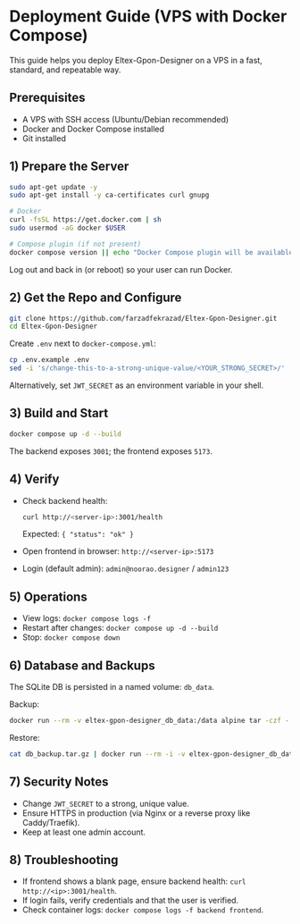 # Deployment Guide (VPS with Docker Compose)

This guide helps you deploy Eltex-Gpon-Designer on a VPS in a fast, standard, and repeatable way.

## Prerequisites

- A VPS with SSH access (Ubuntu/Debian recommended)
- Docker and Docker Compose installed
- Git installed

## 1) Prepare the Server

```bash
sudo apt-get update -y
sudo apt-get install -y ca-certificates curl gnupg

# Docker
curl -fsSL https://get.docker.com | sh
sudo usermod -aG docker $USER

# Compose plugin (if not present)
docker compose version || echo "Docker Compose plugin will be available after relogin"
```

Log out and back in (or reboot) so your user can run Docker.

## 2) Get the Repo and Configure

```bash
git clone https://github.com/farzadfekrazad/Eltex-Gpon-Designer.git
cd Eltex-Gpon-Designer
```

Create `.env` next to `docker-compose.yml`:

```bash
cp .env.example .env
sed -i 's/change-this-to-a-strong-unique-value/<YOUR_STRONG_SECRET>/' .env
```

Alternatively, set `JWT_SECRET` as an environment variable in your shell.

## 3) Build and Start

```bash
docker compose up -d --build
```

The backend exposes `3001`; the frontend exposes `5173`.

## 4) Verify

- Check backend health:
  ```bash
  curl http://<server-ip>:3001/health
  ```
  Expected: `{ "status": "ok" }`

- Open frontend in browser:
  `http://<server-ip>:5173`

- Login (default admin): `admin@noorao.designer` / `admin123`

## 5) Operations

- View logs: `docker compose logs -f`
- Restart after changes: `docker compose up -d --build`
- Stop: `docker compose down`

## 6) Database and Backups

The SQLite DB is persisted in a named volume: `db_data`.

Backup:
```bash
docker run --rm -v eltex-gpon-designer_db_data:/data alpine tar -czf - -C / data > db_backup.tar.gz
```

Restore:
```bash
cat db_backup.tar.gz | docker run --rm -i -v eltex-gpon-designer_db_data:/data alpine sh -c "tar -xzf - -C /"
```

## 7) Security Notes

- Change `JWT_SECRET` to a strong, unique value.
- Ensure HTTPS in production (via Nginx or a reverse proxy like Caddy/Traefik).
- Keep at least one admin account.

## 8) Troubleshooting

- If frontend shows a blank page, ensure backend health: `curl http://<ip>:3001/health`.
- If login fails, verify credentials and that the user is verified.
- Check container logs: `docker compose logs -f backend frontend`.